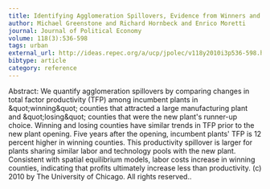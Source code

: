 ```yaml
---
title: Identifying Agglomeration Spillovers, Evidence from Winners and Losers of Large Plant Openings
author: Michael Greenstone and Richard Hornbeck and Enrico Moretti
journal: Journal of Political Economy
volume: 118(3):536-598
tags: urban
external_url: http://ideas.repec.org/a/ucp/jpolec/v118y2010i3p536-598.html
bibtype: article
category: reference
---
```

Abstract:  We quantify agglomeration spillovers by comparing changes in total factor productivity (TFP) among incumbent plants in \&quot;winning\&quot; counties that attracted a large manufacturing plant and \&quot;losing\&quot; counties that were the new plant's runner-up choice. Winning and losing counties have similar trends in TFP prior to the new plant opening. Five years after the opening, incumbent plants' TFP is 12 percent higher in winning counties. This productivity spillover is larger for plants sharing similar labor and technology pools with the new plant. Consistent with spatial equilibrium models, labor costs increase in winning counties, indicating that profits ultimately increase less than productivity. (c) 2010 by The University of Chicago. All rights reserved..
